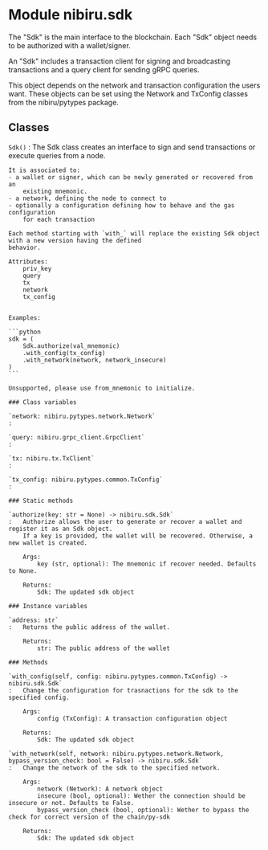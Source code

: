 Module nibiru.sdk
=================
The "Sdk" is the main interface to the blockchain. Each "Sdk" object needs to be
authorized with a wallet/signer.

An "Sdk" includes a transaction client for signing and broadcasting transactions
and a query client for sending gRPC queries.

This object depends on the network and transaction configuration the users want.
These objects can be set using the Network and TxConfig classes from the
nibiru/pytypes package.

Classes
-------

`Sdk()`
:   The Sdk class creates an interface to sign and send transactions or execute
    queries from a node.

    It is associated to:
    - a wallet or signer, which can be newly generated or recovered from an
        existing mnemonic.
    - a network, defining the node to connect to
    - optionally a configuration defining how to behave and the gas configuration
        for each transaction

    Each method starting with `with_` will replace the existing Sdk object with a new version having the defined
    behavior.

    Attributes:
        priv_key
        query
        tx
        network
        tx_config


    Examples:

    ```python
    sdk = (
        Sdk.authorize(val_mnemonic)
        .with_config(tx_config)
        .with_network(network, network_insecure)
    )
    ```

    Unsupported, please use from_mnemonic to initialize.

    ### Class variables

    `network: nibiru.pytypes.network.Network`
    :

    `query: nibiru.grpc_client.GrpcClient`
    :

    `tx: nibiru.tx.TxClient`
    :

    `tx_config: nibiru.pytypes.common.TxConfig`
    :

    ### Static methods

    `authorize(key: str = None) ‑> nibiru.sdk.Sdk`
    :   Authorize allows the user to generate or recover a wallet and register it as an Sdk object.
        If a key is provided, the wallet will be recovered. Otherwise, a new wallet is created.

        Args:
            key (str, optional): The mnemonic if recover needed. Defaults to None.

        Returns:
            Sdk: The updated sdk object

    ### Instance variables

    `address: str`
    :   Returns the public address of the wallet.

        Returns:
            str: The public address of the wallet

    ### Methods

    `with_config(self, config: nibiru.pytypes.common.TxConfig) ‑> nibiru.sdk.Sdk`
    :   Change the configuration for trasnactions for the sdk to the specified config.

        Args:
            config (TxConfig): A transaction configuration object

        Returns:
            Sdk: The updated sdk object

    `with_network(self, network: nibiru.pytypes.network.Network, bypass_version_check: bool = False) ‑> nibiru.sdk.Sdk`
    :   Change the network of the sdk to the specified network.

        Args:
            network (Network): A network object
            insecure (bool, optional): Wether the connection should be insecure or not. Defaults to False.
            bypass_version_check (bool, optional): Wether to bypass the check for correct version of the chain/py-sdk

        Returns:
            Sdk: The updated sdk object
